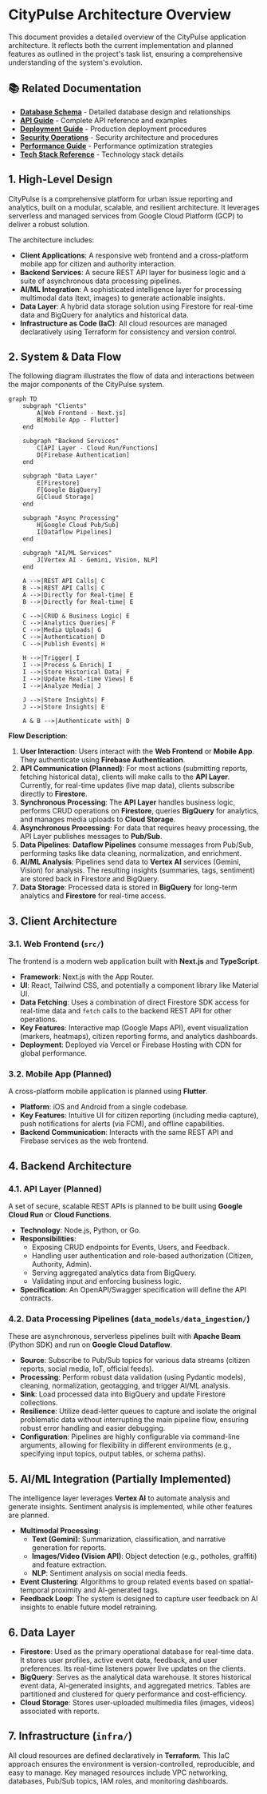 # CityPulse Architecture Overview

This document provides a detailed overview of the CityPulse application architecture. It reflects both the current implementation and planned features as outlined in the project's task list, ensuring a comprehensive understanding of the system's evolution.

## 📚 Related Documentation
- **[Database Schema](./DATABASE_SCHEMA.md)** - Detailed database design and relationships
- **[API Guide](./API_GUIDE.md)** - Complete API reference and examples
- **[Deployment Guide](./DEPLOYMENT.md)** - Production deployment procedures
- **[Security Operations](./SECURITY_OPERATIONS.md)** - Security architecture and procedures
- **[Performance Guide](./PERFORMANCE_GUIDE.md)** - Performance optimization strategies
- **[Tech Stack Reference](./TECH_STACK_REFERENCE.md)** - Technology stack details

## 1. High-Level Design

CityPulse is a comprehensive platform for urban issue reporting and analytics, built on a modular, scalable, and resilient architecture. It leverages serverless and managed services from Google Cloud Platform (GCP) to deliver a robust solution.

The architecture includes:
-   **Client Applications**: A responsive web frontend and a cross-platform mobile app for citizen and authority interaction.
-   **Backend Services**: A secure REST API layer for business logic and a suite of asynchronous data processing pipelines.
-   **AI/ML Integration**: A sophisticated intelligence layer for processing multimodal data (text, images) to generate actionable insights.
-   **Data Layer**: A hybrid data storage solution using Firestore for real-time data and BigQuery for analytics and historical data.
-   **Infrastructure as Code (IaC)**: All cloud resources are managed declaratively using Terraform for consistency and version control.

## 2. System & Data Flow

The following diagram illustrates the flow of data and interactions between the major components of the CityPulse system.

```mermaid
graph TD
    subgraph "Clients"
        A[Web Frontend - Next.js]
        B[Mobile App - Flutter]
    end

    subgraph "Backend Services"
        C[API Layer - Cloud Run/Functions]
        D[Firebase Authentication]
    end

    subgraph "Data Layer"
        E[Firestore]
        F[Google BigQuery]
        G[Cloud Storage]
    end

    subgraph "Async Processing"
        H[Google Cloud Pub/Sub]
        I[Dataflow Pipelines]
    end

    subgraph "AI/ML Services"
        J[Vertex AI - Gemini, Vision, NLP]
    end

    A -->|REST API Calls| C
    B -->|REST API Calls| C
    A -->|Directly for Real-time| E
    B -->|Directly for Real-time| E

    C -->|CRUD & Business Logic| E
    C -->|Analytics Queries| F
    C -->|Media Uploads| G
    C -->|Authentication| D
    C -->|Publish Events| H

    H -->|Trigger| I
    I -->|Process & Enrich| I
    I -->|Store Historical Data| F
    I -->|Update Real-time Views| E
    I -->|Analyze Media| J

    J -->|Store Insights| F
    J -->|Store Insights| E

    A & B -->|Authenticate with| D
```

**Flow Description**:
1.  **User Interaction**: Users interact with the **Web Frontend** or **Mobile App**. They authenticate using **Firebase Authentication**.
2.  **API Communication (Planned)**: For most actions (submitting reports, fetching historical data), clients will make calls to the **API Layer**. Currently, for real-time updates (live map data), clients subscribe directly to **Firestore**.
3.  **Synchronous Processing**: The **API Layer** handles business logic, performs CRUD operations on **Firestore**, queries **BigQuery** for analytics, and manages media uploads to **Cloud Storage**.
4.  **Asynchronous Processing**: For data that requires heavy processing, the API Layer publishes messages to **Pub/Sub**.
5.  **Data Pipelines**: **Dataflow Pipelines** consume messages from Pub/Sub, performing tasks like data cleaning, normalization, and enrichment.
6.  **AI/ML Analysis**: Pipelines send data to **Vertex AI** services (Gemini, Vision) for analysis. The resulting insights (summaries, tags, sentiment) are stored back in Firestore and BigQuery.
7.  **Data Storage**: Processed data is stored in **BigQuery** for long-term analytics and **Firestore** for real-time access.

## 3. Client Architecture

### 3.1. Web Frontend (`src/`)
The frontend is a modern web application built with **Next.js** and **TypeScript**.
-   **Framework**: Next.js with the App Router.
-   **UI**: React, Tailwind CSS, and potentially a component library like Material UI.
-   **Data Fetching**: Uses a combination of direct Firestore SDK access for real-time data and `fetch` calls to the backend REST API for other operations.
-   **Key Features**: Interactive map (Google Maps API), event visualization (markers, heatmaps), citizen reporting forms, and analytics dashboards.
-   **Deployment**: Deployed via Vercel or Firebase Hosting with CDN for global performance.

### 3.2. Mobile App (Planned)
A cross-platform mobile application is planned using **Flutter**.
-   **Platform**: iOS and Android from a single codebase.
-   **Key Features**: Intuitive UI for citizen reporting (including media capture), push notifications for alerts (via FCM), and offline capabilities.
-   **Backend Communication**: Interacts with the same REST API and Firebase services as the web frontend.

## 4. Backend Architecture

### 4.1. API Layer (Planned)
A set of secure, scalable REST APIs is planned to be built using **Google Cloud Run** or **Cloud Functions**.
-   **Technology**: Node.js, Python, or Go.
-   **Responsibilities**:
    -   Exposing CRUD endpoints for Events, Users, and Feedback.
    -   Handling user authentication and role-based authorization (Citizen, Authority, Admin).
    -   Serving aggregated analytics data from BigQuery.
    -   Validating input and enforcing business logic.
-   **Specification**: An OpenAPI/Swagger specification will define the API contracts.

### 4.2. Data Processing Pipelines (`data_models/data_ingestion/`)
These are asynchronous, serverless pipelines built with **Apache Beam** (Python SDK) and run on **Google Cloud Dataflow**.
-   **Source**: Subscribe to Pub/Sub topics for various data streams (citizen reports, social media, IoT, official feeds).
-   **Processing**: Perform robust data validation (using Pydantic models), cleaning, normalization, geotagging, and trigger AI/ML analysis.
-   **Sink**: Load processed data into BigQuery and update Firestore collections.
-   **Resilience**: Utilize dead-letter queues to capture and isolate the original problematic data without interrupting the main pipeline flow, ensuring robust error handling and easier debugging.
-   **Configuration**: Pipelines are highly configurable via command-line arguments, allowing for flexibility in different environments (e.g., specifying input topics, output tables, or schema paths).

## 5. AI/ML Integration (Partially Implemented)

The intelligence layer leverages **Vertex AI** to automate analysis and generate insights. Sentiment analysis is implemented, while other features are planned.
-   **Multimodal Processing**:
    -   **Text (Gemini)**: Summarization, classification, and narrative generation for reports.
    -   **Images/Video (Vision API)**: Object detection (e.g., potholes, graffiti) and feature extraction.
    -   **NLP**: Sentiment analysis on social media feeds.
-   **Event Clustering**: Algorithms to group related events based on spatial-temporal proximity and AI-generated tags.
-   **Feedback Loop**: The system is designed to capture user feedback on AI insights to enable future model retraining.

## 6. Data Layer

-   **Firestore**: Used as the primary operational database for real-time data. It stores user profiles, active event data, feedback, and user preferences. Its real-time listeners power live updates on the clients.
-   **BigQuery**: Serves as the analytical data warehouse. It stores historical event data, AI-generated insights, and aggregated metrics. Tables are partitioned and clustered for query performance and cost-efficiency.
-   **Cloud Storage**: Stores user-uploaded multimedia files (images, videos) associated with reports.

## 7. Infrastructure (`infra/`)

All cloud resources are defined declaratively in **Terraform**. This IaC approach ensures the environment is version-controlled, reproducible, and easy to manage. Key managed resources include VPC networking, databases, Pub/Sub topics, IAM roles, and monitoring dashboards.
